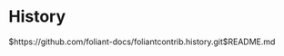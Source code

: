# History

<include sethead="2" nohead="true">
    $https://github.com/foliant-docs/foliantcontrib.history.git$README.md
</include>

